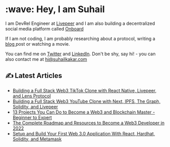 
<h1 align="left" id="suhailkakar-title">:wave: Hey, I am Suhail</h1>
  <p>
      I am DevRel Engineer at <a href="https://livepeer.org">Livepeer</a> and I
      am also building a decentralized social media platform called
      <a href="https://twitter.com/Onboard_HQ">Onboard</a>
    </p>
    <p>
      If I am not coding, I am probably researching about a protocol, writing a
      <a href="https://blog.suhailkakar.com"> blog </a> post or watching a
      movie.
    </p>
    <p>
      You can find me on
      <a href="https://twitter.com/suhailkakar">Twitter</a> and
      <a href="https://www.linkedin.com/in/suhailkakar/">LinkedIn</a>. Don't be
      shy, say hi! - you can also contact me at
      <a href="mailto:hi@suhailkakar.com"> hi@suhailkakar.com </a>
    </p>

## ✍️ Latest Articles 
<!-- BLOG-POST-LIST:START -->
- [Building a Full Stack Web3 TikTok Clone with React Native, Livepeer, and Lens Protocol](https://blog.suhailkakar.com/building-a-full-stack-web3-tiktok-clone-with-react-native-livepeer-and-lens-protocol)
- [Building a Full Stack Web3 YouTube Clone with Next, IPFS, The Graph,  Solidity, and Livepeer](https://blog.suhailkakar.com/building-a-full-stack-web3-youtube-clone-with-next-ipfs-the-graph-solidity-and-livepeer)
- [13 Projects You Can Do to Become a Web3 and Blockchain Master - Beginner to Expert](https://blog.suhailkakar.com/13-projects-you-can-do-to-become-a-web3-and-blockchain-master-beginner-to-expert)
- [The Complete Roadmap and Resources to Become a Web3 Developer in 2022](https://blog.suhailkakar.com/the-complete-roadmap-and-resources-to-become-a-web3-developer-in-2022)
- [Setup and Build Your First Web 3.0 Application With React, Hardhat, Solidity, and Metamask](https://blog.suhailkakar.com/setup-and-build-your-first-web-3-application)
<!-- BLOG-POST-LIST:END -->




